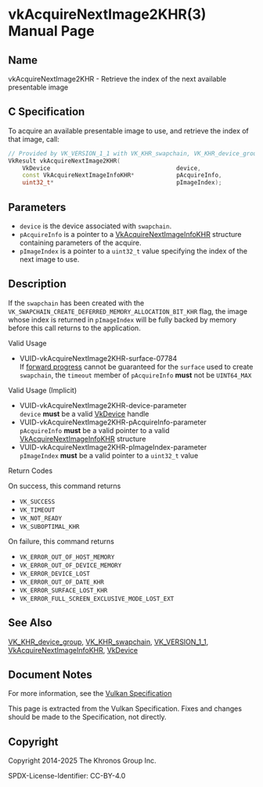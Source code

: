 # vkAcquireNextImage2KHR(3) Manual Page

## Name

vkAcquireNextImage2KHR - Retrieve the index of the next available presentable image



## [](#_c_specification)C Specification

To acquire an available presentable image to use, and retrieve the index of that image, call:

```c++
// Provided by VK_VERSION_1_1 with VK_KHR_swapchain, VK_KHR_device_group with VK_KHR_swapchain
VkResult vkAcquireNextImage2KHR(
    VkDevice                                    device,
    const VkAcquireNextImageInfoKHR*            pAcquireInfo,
    uint32_t*                                   pImageIndex);
```

## [](#_parameters)Parameters

- `device` is the device associated with `swapchain`.
- `pAcquireInfo` is a pointer to a [VkAcquireNextImageInfoKHR](https://registry.khronos.org/vulkan/specs/latest/man/html/VkAcquireNextImageInfoKHR.html) structure containing parameters of the acquire.
- `pImageIndex` is a pointer to a `uint32_t` value specifying the index of the next image to use.

## [](#_description)Description

If the `swapchain` has been created with the `VK_SWAPCHAIN_CREATE_DEFERRED_MEMORY_ALLOCATION_BIT_KHR` flag, the image whose index is returned in `pImageIndex` will be fully backed by memory before this call returns to the application.

Valid Usage

- [](#VUID-vkAcquireNextImage2KHR-surface-07784)VUID-vkAcquireNextImage2KHR-surface-07784  
  If [forward progress](https://registry.khronos.org/vulkan/specs/latest/html/vkspec.html#swapchain-acquire-forward-progress) cannot be guaranteed for the `surface` used to create `swapchain`, the `timeout` member of `pAcquireInfo` **must** not be `UINT64_MAX`

Valid Usage (Implicit)

- [](#VUID-vkAcquireNextImage2KHR-device-parameter)VUID-vkAcquireNextImage2KHR-device-parameter  
  `device` **must** be a valid [VkDevice](https://registry.khronos.org/vulkan/specs/latest/man/html/VkDevice.html) handle
- [](#VUID-vkAcquireNextImage2KHR-pAcquireInfo-parameter)VUID-vkAcquireNextImage2KHR-pAcquireInfo-parameter  
  `pAcquireInfo` **must** be a valid pointer to a valid [VkAcquireNextImageInfoKHR](https://registry.khronos.org/vulkan/specs/latest/man/html/VkAcquireNextImageInfoKHR.html) structure
- [](#VUID-vkAcquireNextImage2KHR-pImageIndex-parameter)VUID-vkAcquireNextImage2KHR-pImageIndex-parameter  
  `pImageIndex` **must** be a valid pointer to a `uint32_t` value

Return Codes

On success, this command returns

- `VK_SUCCESS`
- `VK_TIMEOUT`
- `VK_NOT_READY`
- `VK_SUBOPTIMAL_KHR`

On failure, this command returns

- `VK_ERROR_OUT_OF_HOST_MEMORY`
- `VK_ERROR_OUT_OF_DEVICE_MEMORY`
- `VK_ERROR_DEVICE_LOST`
- `VK_ERROR_OUT_OF_DATE_KHR`
- `VK_ERROR_SURFACE_LOST_KHR`
- `VK_ERROR_FULL_SCREEN_EXCLUSIVE_MODE_LOST_EXT`

## [](#_see_also)See Also

[VK\_KHR\_device\_group](https://registry.khronos.org/vulkan/specs/latest/man/html/VK_KHR_device_group.html), [VK\_KHR\_swapchain](https://registry.khronos.org/vulkan/specs/latest/man/html/VK_KHR_swapchain.html), [VK\_VERSION\_1\_1](https://registry.khronos.org/vulkan/specs/latest/man/html/VK_VERSION_1_1.html), [VkAcquireNextImageInfoKHR](https://registry.khronos.org/vulkan/specs/latest/man/html/VkAcquireNextImageInfoKHR.html), [VkDevice](https://registry.khronos.org/vulkan/specs/latest/man/html/VkDevice.html)

## [](#_document_notes)Document Notes

For more information, see the [Vulkan Specification](https://registry.khronos.org/vulkan/specs/latest/html/vkspec.html#vkAcquireNextImage2KHR)

This page is extracted from the Vulkan Specification. Fixes and changes should be made to the Specification, not directly.

## [](#_copyright)Copyright

Copyright 2014-2025 The Khronos Group Inc.

SPDX-License-Identifier: CC-BY-4.0
